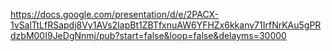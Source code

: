 https://docs.google.com/presentation/d/e/2PACX-1vSalTtLfRSapdj8Vy1AVs2IapBt1ZBTfxnuAW6YFHZx6kkanv71IrfNrKAu5gPRdzbM00I9JeDgNnmj/pub?start=false&loop=false&delayms=30000
